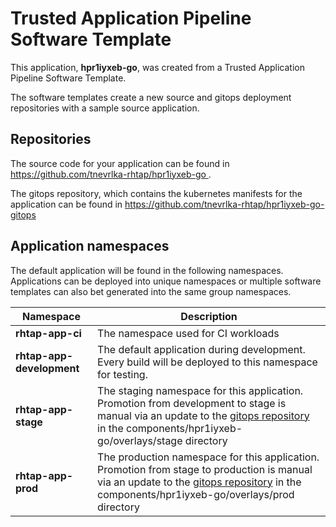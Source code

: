 # Trusted Application Pipeline Software Template

This application, **hpr1iyxeb-go**, was created from a Trusted Application Pipeline Software Template.

The software templates create a new source and gitops deployment repositories with a sample source application. 

## Repositories

The source code for your application can be found in [https://github.com/tnevrlka-rhtap/hpr1iyxeb-go ](https://github.com/tnevrlka-rhtap/hpr1iyxeb-go ).
 
The gitops repository, which contains the kubernetes manifests for the application can be found in 
[https://github.com/tnevrlka-rhtap/hpr1iyxeb-go-gitops ](https://github.com/tnevrlka-rhtap/hpr1iyxeb-go-gitops ) 

## Application namespaces 

The default application will be found in the following namespaces. Applications can be deployed into unique namespaces or multiple software templates can also bet generated into the same group namespaces.  

|  Namespace   |  Description   |  
| -------- | -------- |
| **rhtap-app-ci** | The namespace used for CI workloads |
| **rhtap-app-development** | The default application during development. Every build will be deployed to this namespace for testing. |
| **rhtap-app-stage** | The staging namespace for this application. Promotion from development to stage is manual via an update to the [gitops repository](https://github.com/tnevrlka-rhtap/hpr1iyxeb-go-gitops ) in the components/hpr1iyxeb-go/overlays/stage directory |
| **rhtap-app-prod** | The production namespace for this application. Promotion from stage to production is manual via an update to the [gitops repository](https://github.com/tnevrlka-rhtap/hpr1iyxeb-go-gitops ) in the components/hpr1iyxeb-go/overlays/prod directory |